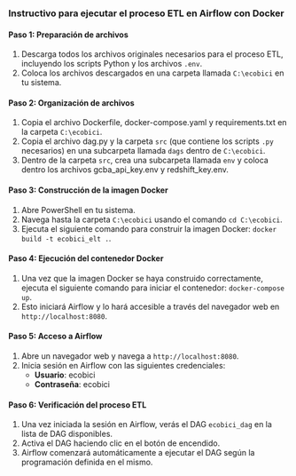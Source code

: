 ### Instructivo para ejecutar el proceso ETL en Airflow con Docker

#### Paso 1: Preparación de archivos

1. Descarga todos los archivos originales necesarios para el proceso ETL, incluyendo los scripts Python y los archivos `.env`.
2. Coloca los archivos descargados en una carpeta llamada `C:\ecobici` en tu sistema.

#### Paso 2: Organización de archivos

1. Copia el archivo Dockerfile, docker-compose.yaml y requirements.txt en la carpeta `C:\ecobici`.
2. Copia el archivo dag.py y la carpeta `src` (que contiene los scripts `.py` necesarios) en una subcarpeta llamada `dags` dentro de `C:\ecobici`.
3. Dentro de la carpeta `src`, crea una subcarpeta llamada `env` y coloca dentro los archivos gcba_api_key.env y redshift_key.env.

#### Paso 3: Construcción de la imagen Docker

1. Abre PowerShell en tu sistema.
2. Navega hasta la carpeta `C:\ecobici` usando el comando `cd C:\ecobici`.
3. Ejecuta el siguiente comando para construir la imagen Docker: `docker build -t ecobici_elt .`.

#### Paso 4: Ejecución del contenedor Docker

1. Una vez que la imagen Docker se haya construido correctamente, ejecuta el siguiente comando para iniciar el contenedor: `docker-compose up`.
2. Esto iniciará Airflow y lo hará accesible a través del navegador web en `http://localhost:8080`.

#### Paso 5: Acceso a Airflow

1. Abre un navegador web y navega a `http://localhost:8080`.
2. Inicia sesión en Airflow con las siguientes credenciales:
   - **Usuario**: ecobici
   - **Contraseña**: ecobici

#### Paso 6: Verificación del proceso ETL

1. Una vez iniciada la sesión en Airflow, verás el DAG `ecobici_dag` en la lista de DAG disponibles.
2. Activa el DAG haciendo clic en el botón de encendido.
3. Airflow comenzará automáticamente a ejecutar el DAG según la programación definida en el mismo.
